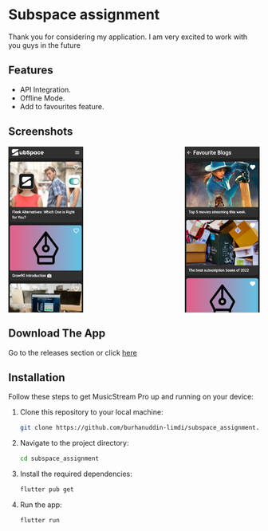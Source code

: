 # Subspace assignment

Thank you for considering my application. I am very excited to work with you guys in the future

## Features

- API Integration.
- Offline Mode.
- Add to favourites feature.

## Screenshots

<div style="display: flex; justify-content: space-between;">
  <img src="assets/screenshots/screenshot-1.png" alt="Screenshot 1" width="150">
  <img src="assets/screenshots/screenshot-2.png" alt="Screenshot 2" width="150">
</div>

## Download The App

Go to the releases section or click <a href='https://github.com/burhanuddin-limdi/subspace_assignment/releases'>here</a>

## Installation

Follow these steps to get MusicStream Pro up and running on your device:

1. Clone this repository to your local machine:

   ```sh
   git clone https://github.com/burhanuddin-limdi/subspace_assignment.git
   ```

2. Navigate to the project directory:

   ```sh
   cd subspace_assignment
   ```

3. Install the required dependencies:

   ```sh
   flutter pub get
   ```

4. Run the app:

   ```sh
   flutter run
   ```
